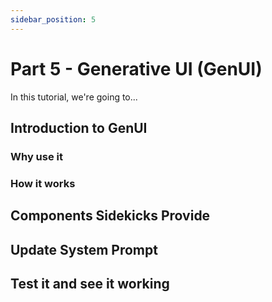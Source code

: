 ```yaml
---
sidebar_position: 5
---
```


# Part 5 - Generative UI (GenUI)

In this tutorial, we're going to...

## Introduction to GenUI

### Why use it

### How it works

## Components Sidekicks Provide

## Update System Prompt

## Test it and see it working
